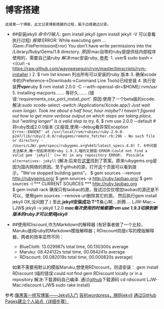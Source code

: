 博客搭建
===================
    这是第一个博客，此文记录博客搭建的过程，属于边搭建边记录。

+ ##安装jekyll
    *命令行输入*: gem install jekyll   (gem install jekyll -V 可以查看执行过程)
    *报错*:ERROR:  While executing gem ... (Gem::FilePermissionError)
    You don't have write permissions into the /Library/Ruby/Gems/1.8 directory.
    *原因*:mac自带的ruby是提供给内部程序使用的，需要自己装ruby
    *解决*:mac安装ruby, [参考](http://kingplesk.org/2011/11/mac-%E7%B3%BB%E7%BB%9F%E5%AE%89%E8%A3%85ruby-rvm/):
        1.    user$ sudo bash < <(curl -s https://raw.github.com/wayneeseguin/rvm/master/binscripts/rvm-installer )
        2.    $ rvm list known  列出所有可以安装的ruby 版本
        3. 确保xcode中的(Preference->Downloads->Command Line Tools)已经安装
        4. 执行安装**开vpn**ruby $ rvm install 2.0.0 -C --with-openssl-dir=$HOME/.rvm/usr
        5. Installing macports.......     等好久.......
           (错误:'requirements_osx_port_install_port'.
            原因:使用了一个beta版的xcode.
            解决:sudo xcode-select -switch /Applications/Xcode.app/)
            *Just wait even longer. Took me about a half hour, hour maybe? I haven't figured out how to get more verbose output on which steps are taking place, but "waiting longer" is a valid step to try.*
        6. $ rvm use 2.0.0 --default   #将ruby改成2.0.0版本
           (又报错,使用--debug看异常Exception `Errno::ENOENT' at /usr/local/rvm/rubies/ruby-2.0.0-p247/lib/ruby/2.0.0/rubygems/remote_fetcher.rb:296 - No such file or directory - /Users/LJW/.gem/specs/rubygems.org%443/latest_specs.4.8)
        7. 6中问题无法解决,睡一觉起来改用ruby 1.9.3,喵的又报错:ERROR:Could not find a valid gem 'jekyll' (>= 0) in any repository
        ERROR:  Possible alternatives: jekyll`
        (解决:后来在[这里](http://blog.ownlinux.net/2012/08/fix-gem-install-jekyll-problem.html)找到了答案。原来rubygems.org是因为国内网络的原因。至于github的源，打开这个页面可以看到提示，"We've stopped building gems"。
        $ gem sources --remove http://rubygems.org/
        $ gem sources -a http://ruby.taobao.org/
        $ gem sources -l
        *** CURRENT SOURCES ***
        http://ruby.taobao.org    
        $ gem install rack
        确保只有taobao的源，我试过仅仅增加taobao的源还是不可以，使用gem sources --remove url删除其它的源。
        然后执行gem install jekyll
        OK,没问题了.)
    至此,**jekyll安装成功 T^T**桑心啊....折腾....
        LJW-Mac:~ LJW$ jekyll -v
        jekyll 1.2.0
    ***mac每次使用的时候都要rvm use 1.9.3切换到新版本的ruby才可以使用jekyll***

+ ##使用RDiscount,作为Markdown的解释器
    (有好事者做了一个比较，Maruku是纯ruby的Markdown模版解释器；RDiscount则是c写的模版解释器，两者的效率显然不同：

    * BlueCloth: 13.029987s total time, 00.130300s average
    * Maruku: 08.424132s total time, 00.084241s average
    * RDiscount: 00.082019s total time, 00.000820s average)

    如果不需要用默认的模版Maruku,想使用RDiscount，则请安装：
    gem install RDiscount
    (喵的错误:could not find gem RDiscount locally or in a repository
        解决:下载源码自己编译.
            通过[github](https://github.com/davidfstr/rdiscount)下载源码
            cd rdiscount
            LJW-Mac:rdiscount LJW$ sudo rake install)

参考:[像黑客一样写博客——Jekyll入门](http://www.soimort.org/posts/101/)
    [告别wordpress，拥抱jekyll](http://www.yangzhiping.com/tech/wordpress-to-jekyll.html)
    [通过GitHub Pages建立个人站点（详细步骤）](http://www.cnblogs.com/purediy/archive/2013/03/07/2948892.html)
